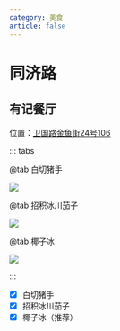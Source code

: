 ```yaml
---
category: 美食
article: false
---
```


# 同济路

## 有记餐厅

<span class="icon iconfont icon-locate"></span> 位置：<a href="https://ditu.amap.com/place/B02F5070S8" target="_blank">卫国路金鱼街24号106</a>

::: tabs

@tab 白切猪手

![](https://mw-blog.oss-cn-guangzhou.aliyuncs.com/blog/life/food/foshan/cc/tjl/yjct/img.jpg)

@tab 招积冰川茄子

![](https://mw-blog.oss-cn-guangzhou.aliyuncs.com/blog/life/food/foshan/cc/tjl/yjct/img_2.jpg)

@tab 椰子冰

![](https://mw-blog.oss-cn-guangzhou.aliyuncs.com/blog/life/food/foshan/cc/tjl/yjct/img_3.jpg)

:::

- [x] 白切猪手
- [x] 招积冰川茄子
- [x] 椰子冰（推荐）